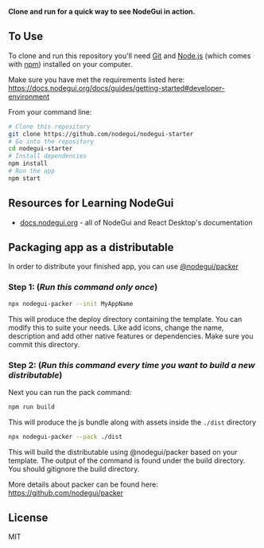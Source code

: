 **Clone and run for a quick way to see NodeGui in action.**

## To Use

To clone and run this repository you'll need [Git](https://git-scm.com) and [Node.js](https://nodejs.org/en/download/) (which comes with [npm](http://npmjs.com)) installed on your computer.

Make sure you have met the requirements listed here: https://docs.nodegui.org/docs/guides/getting-started#developer-environment

From your command line:

```bash
# Clone this repository
git clone https://github.com/nodegui/nodegui-starter
# Go into the repository
cd nodegui-starter
# Install dependencies
npm install
# Run the app
npm start
```

## Resources for Learning NodeGui

- [docs.nodegui.org](https://nodegui.github.io/nodegui) - all of NodeGui and React Desktop's documentation

## Packaging app as a distributable

In order to distribute your finished app, you can use [@nodegui/packer](https://github.com/nodegui/packer)

### Step 1: (_**Run this command only once**_)

```sh
npx nodegui-packer --init MyAppName
```

This will produce the deploy directory containing the template. You can modify this to suite your needs. Like add icons, change the name, description and add other native features or dependencies. Make sure you commit this directory.

### Step 2: (_**Run this command every time you want to build a new distributable**_)

Next you can run the pack command:

```sh
npm run build
```

This will produce the js bundle along with assets inside the `./dist` directory

```sh
npx nodegui-packer --pack ./dist
```

This will build the distributable using @nodegui/packer based on your template. The output of the command is found under the build directory. You should gitignore the build directory.

More details about packer can be found here: https://github.com/nodegui/packer

## License

MIT

